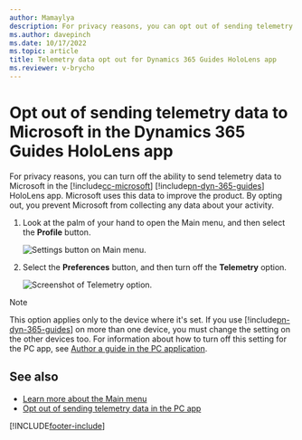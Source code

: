 ```yaml
---
author: Mamaylya
description: For privacy reasons, you can opt out of sending telemetry data to Microsoft in the Microsoft Dynamics 365 Guides HoloLens app.
ms.author: davepinch
ms.date: 10/17/2022
ms.topic: article
title: Telemetry data opt out for Dynamics 365 Guides HoloLens app
ms.reviewer: v-brycho
---
```


# Opt out of sending telemetry data to Microsoft in the Dynamics 365 Guides HoloLens app

For privacy reasons, you can turn off the ability to send telemetry data to Microsoft in the [!include[cc-microsoft](../includes/cc-microsoft.md)] [!include[pn-dyn-365-guides](../includes/pn-dyn-365-guides.md)] HoloLens app. Microsoft uses this data to improve the product. By opting out, you prevent Microsoft from collecting any data about your activity.

1. Look at the palm of your hand to open the Main menu, and then select the **Profile** button.

    ![Settings button on Main menu.](media/main-menu-profile-settings.JPG "Settings button on Main menu")

2. Select the **Preferences** button, and then turn off the **Telemetry** option.

    ![Screenshot of Telemetry option.](media/hololens-settings-telemetry.JPG "Screenshot of Telemetry option")

> [!NOTE]
> This option applies only to the device where it's set. If you use [!include[pn-dyn-365-guides](../includes/pn-dyn-365-guides.md)] on more than one device, you must change the setting on the other devices too. For information about how to turn off this setting for the PC app, see [Author a guide in the PC application](pc-app-overview.md).

## See also

- [Learn more about the Main menu](main-menu.md)
- [Opt out of sending telemetry data in the PC app](data-opt-out-pc-app.md)


[!INCLUDE[footer-include](../includes/footer-banner.md)]
